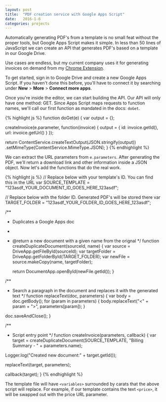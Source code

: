 ```yaml
---
layout: post
title:  "PDF creation service with Google Apps Script"
date:   2016-1-6
categories: projects
---
```


Automatically generating PDF's from a template is no small feat without the proper tools, but Google Apps Script makes it simple. In less than 50 lines of JavaScript we can create an API that generates PDF's based on a template in our Google Drive.

Use cases are endless, but my current company uses it for generating invoices on demand from my [Chrome Extension](http://www.forrestbradley.com/projects/featured/2015/12/16/salesforce-macros-part1.html).

To get started, sign in to Google Drive and create a new Google Apps Script. If you haven't done this before, you'll have to connect it by searching under **New** > **More** > **Connect more apps**.

Once you're inside the editor, we can start building the API. Our API will only have one method: GET. Since Apps Script maps requests to function names, we'll call our first function as mandated in the docs: ``doGet``.

{% highlight js %}
function doGet(e) {
  var output = {};

  createInvoice(e.parameter, function(invoice) {
    output = {
      id: invoice.getId(),
      url: invoice.getUrl()
    }
  });

  return ContentService.createTextOutput(JSON.stringify(output))
    .setMimeType(ContentService.MimeType.JSON);
}
{% endhighlight %}

We can extract the URL parameters from ``e.parameters``. After generating the PDF, we'll return a download link and other information inside a JSON object. Now let's add the functions that do the real work.

{% highlight js %}
// Replace below with your template's ID. You can find this in the URL
var SOURCE_TEMPLATE = "123asdf_YOUR_DOCUMENT_ID_GOES_HERE_123asdf";

// Replace below with the folder ID. Generated PDF's will be stored there
var TARGET_FOLDER = "123asdf_YOUR_FOLDER_ID_GOES_HERE_123asdf";

/**
 * Duplicates a Google Apps doc
 *
 * @return a new document with a given name from the orignal
 */
function createDuplicateDocument(sourceId, name) {
    var source = DriveApp.getFileById(sourceId);
    var targetFolder = DriveApp.getFolderById(TARGET_FOLDER);
    var newFile = source.makeCopy(name, targetFolder);

    return DocumentApp.openById(newFile.getId());
}

/**
 * Search a paragraph in the document and replaces it with the generated text 
 */
function replaceText(doc, parameters) {
  var body = doc.getBody();
  for (param in parameters) {
    body.replaceText("<" + param + ">", parameters[param]);
  }

  doc.saveAndClose();
}

/**
 * Script entry point
 */
function createInvoice(parameters, callback) {
  var target = createDuplicateDocument(SOURCE_TEMPLATE, "Billing Summary - " + parameters.name);

  Logger.log("Created new document:" + target.getId());

  replaceText(target, parameters);

  callback(target);
}
{% endhighlight %}

The template file will have ``<variables>`` surrounded by carats that the above script will replace. For example, if our template contains the text ``<price>``, it will be swapped out with the price URL parameter.

